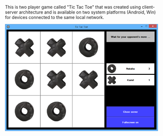 This is two player game called "Tic Tac Toe" that was created using client-server architecture and is available on two system platforms (Android, Win) for devices connected to the same local network.

<img src="https://github.com/Karmello/TicTacToe/blob/master/screenshots/6.png">
